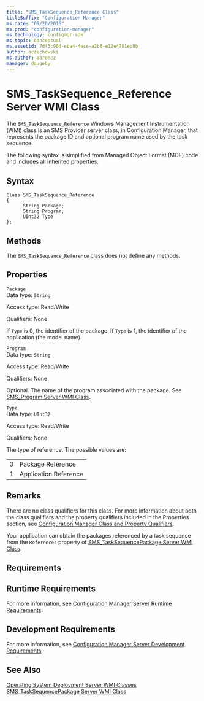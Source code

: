 ```yaml
---
title: "SMS_TaskSequence_Reference Class"
titleSuffix: "Configuration Manager"
ms.date: "09/20/2016"
ms.prod: "configuration-manager"
ms.technology: configmgr-sdk
ms.topic: conceptual
ms.assetid: 7df3c90d-eba4-4ece-a2b8-e12e4781ed8b
author: aczechowski
ms.author: aaroncz
manager: dougeby
---
```

# SMS_TaskSequence_Reference Server WMI Class
The `SMS_TaskSequence_Reference` Windows Management Instrumentation (WMI) class is an SMS Provider server class, in Configuration Manager, that represents the package ID and optional program name used by the task sequence.  

 The following syntax is simplified from Managed Object Format (MOF) code and includes all inherited properties.  

## Syntax  

```  
Class SMS_TaskSequence_Reference  
{  
      String Package;  
      String Program;  
      UInt32 Type  
};  
```  

## Methods  
 The `SMS_TaskSequence_Reference` class does not define any methods.  

## Properties  
 `Package`  
 Data type: `String`  

 Access type: Read/Write  

 Qualifiers: None  

 If `Type` is 0, the identifier of the package. If `Type` is 1, the identifier of the application (the model name).  

 `Program`  
 Data type: `String`  

 Access type: Read/Write  

 Qualifiers: None  

 Optional. The name of the program associated with the package. See [SMS_Program Server WMI Class](../../../develop/reference/core/servers/configure/sms_program-server-wmi-class.md).  

 `Type`  
 Data type: `UInt32`  

 Access type: Read/Write  

 Qualifiers: None  

 The type of reference. The possible values are:  

|||  
|-|-|  
|0|Package Reference|  
|1|Application Reference|  

## Remarks  
 There are no class qualifiers for this class. For more information about both the class qualifiers and the property qualifiers included in the Properties section, see [Configuration Manager Class and Property Qualifiers](../../../develop/reference/misc/class-and-property-qualifiers.md).  

 Your application can obtain the packages referenced by a task sequence from the `References` property of [SMS_TaskSequencePackage Server WMI Class](../../../develop/reference/osd/sms_tasksequencepackage-server-wmi-class.md).  

## Requirements  

## Runtime Requirements  
 For more information, see [Configuration Manager Server Runtime Requirements](../../../develop/core/reqs/server-runtime-requirements.md).  

## Development Requirements  
 For more information, see [Configuration Manager Server Development Requirements](../../../develop/core/reqs/server-development-requirements.md).  

## See Also  
 [Operating System Deployment Server WMI Classes](../../../develop/reference/osd/operating-system-deployment-server-wmi-classes.md)   
 [SMS_TaskSequencePackage Server WMI Class](../../../develop/reference/osd/sms_tasksequencepackage-server-wmi-class.md)
